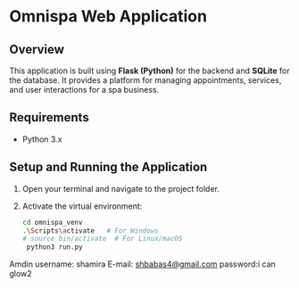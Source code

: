 # Omnispa Web Application

## Overview
This application is built using **Flask (Python)** for the backend and **SQLite** for the database. It provides a platform for managing appointments, services, and user interactions for a spa business.

## Requirements
- Python 3.x

## Setup and Running the Application

1. Open your terminal and navigate to the project folder.
2. Activate the virtual environment:

   ```bash
   cd omnispa_venv
   .\Scripts\activate   # For Windows
   # source bin/activate  # For Linux/macOS
	python3 run.py

Amdin username: shamira
E-mail: shbabas4@gmail.com
password:i can glow2